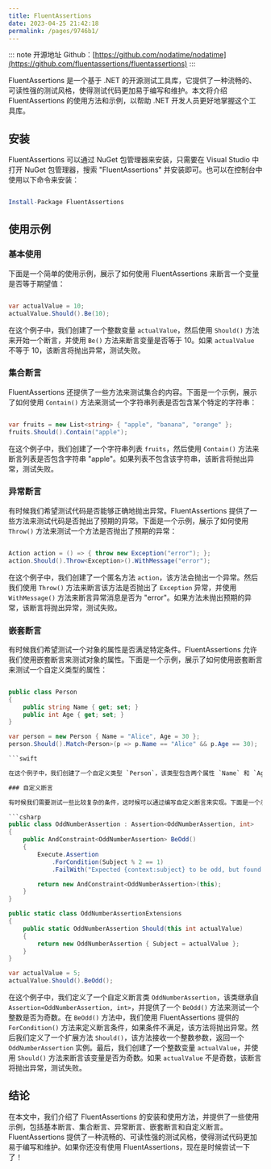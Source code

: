 ```yaml
---
title: FluentAssertions
date: 2023-04-25 21:42:18
permalink: /pages/9746b1/
---
```


::: note 开源地址
Github：[https://github.com/nodatime/nodatime](https://github.com/fluentassertions/fluentassertions)
:::

FluentAssertions 是一个基于 .NET 的开源测试工具库，它提供了一种流畅的、可读性强的测试风格，使得测试代码更加易于编写和维护。本文将介绍 FluentAssertions 的使用方法和示例，以帮助 .NET 开发人员更好地掌握这个工具库。
## 安装

FluentAssertions 可以通过 NuGet 包管理器来安装，只需要在 Visual Studio 中打开 NuGet 包管理器，搜索 "FluentAssertions" 并安装即可。也可以在控制台中使用以下命令来安装：

```mathematica

Install-Package FluentAssertions
```


## 使用示例
### 基本使用

下面是一个简单的使用示例，展示了如何使用 FluentAssertions 来断言一个变量是否等于期望值：

```csharp

var actualValue = 10;
actualValue.Should().Be(10);
```



在这个例子中，我们创建了一个整数变量 `actualValue`，然后使用 `Should()` 方法来开始一个断言，并使用 `Be()` 方法来断言变量是否等于 10。如果 `actualValue` 不等于 10，该断言将抛出异常，测试失败。
### 集合断言

FluentAssertions 还提供了一些方法来测试集合的内容。下面是一个示例，展示了如何使用 `Contain()` 方法来测试一个字符串列表是否包含某个特定的字符串：

```csharp

var fruits = new List<string> { "apple", "banana", "orange" };
fruits.Should().Contain("apple");
```



在这个例子中，我们创建了一个字符串列表 `fruits`，然后使用 `Contain()` 方法来断言列表是否包含字符串 "apple"。如果列表不包含该字符串，该断言将抛出异常，测试失败。
### 异常断言

有时候我们希望测试代码是否能够正确地抛出异常。FluentAssertions 提供了一些方法来测试代码是否抛出了预期的异常。下面是一个示例，展示了如何使用 `Throw()` 方法来测试一个方法是否抛出了预期的异常：

```csharp

Action action = () => { throw new Exception("error"); };
action.Should().Throw<Exception>().WithMessage("error");
```



在这个例子中，我们创建了一个匿名方法 `action`，该方法会抛出一个异常。然后我们使用 `Throw()` 方法来断言该方法是否抛出了 `Exception` 异常，并使用 `WithMessage()` 方法来断言异常消息是否为 "error"。如果方法未抛出预期的异常，该断言将抛出异常，测试失败。
### 嵌套断言

有时候我们希望测试一个对象的属性是否满足特定条件。FluentAssertions 允许我们使用嵌套断言来测试对象的属性。下面是一个示例，展示了如何使用嵌套断言来测试一个自定义类型的属性：

```csharp

public class Person
{
    public string Name { get; set; }
    public int Age { get; set; }
}

var person = new Person { Name = "Alice", Age = 30 };
person.Should().Match<Person>(p => p.Name == "Alice" && p.Age == 30);

```swift

在这个例子中，我们创建了一个自定义类型 `Person`，该类型包含两个属性 `Name` 和 `Age`。然后我们创建了一个 `Person` 对象 `person`，并使用 `Match()` 方法来断言 `person` 对象是否满足特定的条件。在这个例子中，我们使用 Lambda 表达式来定义条件，断言 `person` 对象的 `Name` 属性等于 "Alice"，`Age` 属性等于 30。如果 `person` 对象的属性不满足条件，该断言将抛出异常，测试失败。

### 自定义断言

有时候我们需要测试一些比较复杂的条件，这时候可以通过编写自定义断言来实现。下面是一个示例，展示了如何编写一个自定义断言来测试一个整数是否为奇数：

```csharp
public class OddNumberAssertion : Assertion<OddNumberAssertion, int>
{
    public AndConstraint<OddNumberAssertion> BeOdd()
    {
        Execute.Assertion
            .ForCondition(Subject % 2 == 1)
            .FailWith("Expected {context:subject} to be odd, but found {0}.", Subject);

        return new AndConstraint<OddNumberAssertion>(this);
    }
}

public static class OddNumberAssertionExtensions
{
    public static OddNumberAssertion Should(this int actualValue)
    {
        return new OddNumberAssertion { Subject = actualValue };
    }
}

var actualValue = 5;
actualValue.Should().BeOdd();
```



在这个例子中，我们定义了一个自定义断言类 `OddNumberAssertion`，该类继承自 `Assertion<OddNumberAssertion, int>`，并提供了一个 `BeOdd()` 方法来测试一个整数是否为奇数。在 `BeOdd()` 方法中，我们使用 FluentAssertions 提供的 `ForCondition()` 方法来定义断言条件，如果条件不满足，该方法将抛出异常。然后我们定义了一个扩展方法 `Should()`，该方法接收一个整数参数，返回一个 `OddNumberAssertion` 实例。最后，我们创建了一个整数变量 `actualValue`，并使用 `Should()` 方法来断言该变量是否为奇数。如果 `actualValue` 不是奇数，该断言将抛出异常，测试失败。
## 结论

在本文中，我们介绍了 FluentAssertions 的安装和使用方法，并提供了一些使用示例，包括基本断言、集合断言、异常断言、嵌套断言和自定义断言。FluentAssertions 提供了一种流畅的、可读性强的测试风格，使得测试代码更加易于编写和维护。如果你还没有使用 FluentAssertions，现在是时候尝试一下了！
